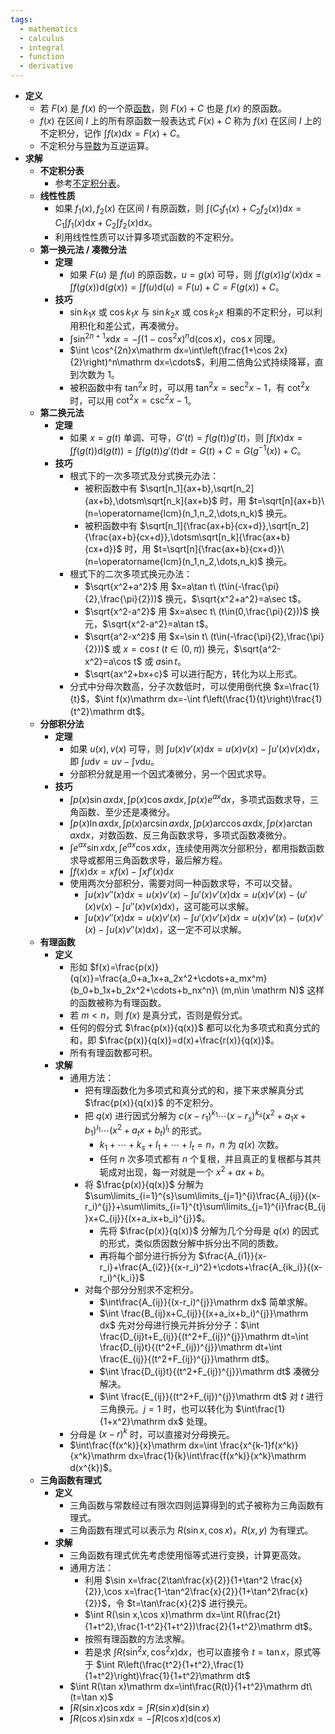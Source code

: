 ```yaml
---
tags:
  - mathematics
  - calculus
  - integral
  - function
  - derivative
---
```

- **定义**
    - 若 $F(x)$ 是 $f(x)$ 的一个原[函数](/pages/mathematics/calculus/function.md)，则 $F(x)+C$ 也是 $f(x)$ 的原函数。
    - $f(x)$ 在区间 $I$ 上的所有原函数一般表达式 $F(x)+C$ 称为 $f(x)$ 在区间 $I$ 上的不定积分，记作 $\int f(x)\mathrm dx=F(x)+C$。
    - 不定积分与[导数](/pages/mathematics/calculus/derivative.md)为互逆运算。
- **求解**
    - **不定积分表**
        - 参考[不定积分表](/pages/mathematics/formula-and-inequality.md#wdue40)。
    - **线性性质**
        - 如果 $f_1(x),f_2(x)$ 在区间 $I$ 有原函数，则 $\int(C_1f_1(x)+C_2f_2(x))\mathrm dx=C_1\int f_1(x)\mathrm dx+C_2\int f_2(x)\mathrm dx$。
        - 利用线性性质可以计算多项式函数的不定积分。
    - **第一换元法 / 凑微分法**
        - **定理**
            - 如果 $F(u)$ 是 $f(u)$ 的原函数，$u=g(x)$ 可导，则 $\int f(g(x))g'(x)\mathrm dx=\int f(g(x))\mathrm d(g(x))=\int f(u)\mathrm d(u)=F(u)+C=F(g(x))+C$。
        - **技巧**
            - $\sin k_1x$ 或 $\cos k_1x$ 与 $\sin k_2x$ 或 $\cos k_2x$ 相乘的不定积分，可以利用积化和差公式，再凑微分。
            - $\int \sin^{2n+1}x\mathrm dx=-\int (1-\cos^2 x)^n\mathrm d(\cos x)$，$\cos x$ 同理。
            - $\int \cos^{2n}x\mathrm dx=\int\left(\frac{1+\cos 2x}{2}\right)^n\mathrm dx=\cdots$，利用二倍角公式持续降幂，直到次数为 $1$。
            - 被积函数中有 $\tan^2x$ 时，可以用 $\tan^2x=\sec^2 x-1$，有 $\cot^2x$ 时，可以用 $\cot^2x=\csc^2x-1$。
    - **第二换元法**
        - **定理**
            - 如果 $x=g(t)$ 单调、可导，$G'(t)=f(g(t))g'(t)$，则 $\int f(x)\mathrm dx=\int f(g(t))\mathrm d(g(t))=\int f(g(t))g'(t)\mathrm dt=G(t)+C=G(g^{-1}(x))+C$。
        - **技巧**
            - 根式下的一次多项式及分式换元办法：
                - 被积函数中有 $\sqrt[n_1]{ax+b},\sqrt[n_2]{ax+b},\dotsm\sqrt[n_k]{ax+b}$ 时，用 $t=\sqrt[n]{ax+b}\ (n=\operatorname{lcm}(n_1,n_2,\dots,n_k)$ 换元。
                - 被积函数中有 $\sqrt[n_1]{\frac{ax+b}{cx+d}},\sqrt[n_2]{\frac{ax+b}{cx+d}},\dotsm\sqrt[n_k]{\frac{ax+b}{cx+d}}$ 时，用 $t=\sqrt[n]{\frac{ax+b}{cx+d}}\ (n=\operatorname{lcm}(n_1,n_2,\dots,n_k)$ 换元。
            - 根式下的二次多项式换元办法：
                - $\sqrt{x^2+a^2}$ 用 $x=a\tan t\ (t\in(-\frac{\pi}{2},\frac{\pi}{2}))$ 换元，$\sqrt{x^2+a^2}=a\sec t$。
                - $\sqrt{x^2-a^2}$ 用 $x=a\sec t\ (t\in(0,\frac{\pi}{2}))$ 换元，$\sqrt{x^2-a^2}=a\tan t$。
                - $\sqrt{a^2-x^2}$ 用 $x=\sin t\ (t\in(-\frac{\pi}{2},\frac{\pi}{2}))$ 或 $x=\cos t\ (t\in(0,\pi))$ 换元，$\sqrt{a^2-x^2}=a\cos t$ 或 $a\sin t$。
                - $\sqrt{ax^2+bx+c}$ 可以进行配方，转化为以上形式。
            - 分式中分母次数高，分子次数低时，可以使用倒代换 $x=\frac{1}{t}$，$\int f(x)\mathrm dx=-\int f\left(\frac{1}{t}\right)\frac{1}{t^2}\mathrm dt$。
    - **分部积分法**
        - **定理**
            - 如果 $u(x),v(x)$ 可导，则 $\int u(x)v'(x)\mathrm dx=u(x)v(x)-\int u'(x)v(x)\mathrm dx$，即 $\int u\mathrm dv=uv-\int v\mathrm du$。
            - 分部积分就是用一个因式凑微分，另一个因式求导。
        - **技巧**
            - $\int p(x)\sin ax\mathrm dx,\int p(x)\cos ax\mathrm dx,\int p(x) e^{ax}\mathrm dx$，多项式函数求导，三角函数、至少还是凑微分。
            - $\int p(x)\ln ax\mathrm dx,\int p(x)\arcsin ax\mathrm dx,\int p(x)\arccos ax\mathrm dx,\int p(x) \arctan ax\mathrm dx$，对数函数、反三角函数求导，多项式函数凑微分。
            - $\int e^{ax}\sin x\mathrm dx,\int e^{ax}\cos x\mathrm dx$，连续使用两次分部积分，都用指数函数求导或都用三角函数求导，最后解方程。
            - $\int f(x)\mathrm dx=xf(x)-\int xf'(x)\mathrm dx$
            - 使用两次分部积分，需要对同一种函数求导，不可以交替。
                - $\int u(x)v''(x)\mathrm dx=u(x)v'(x)-\int u'(x)v'(x)\mathrm dx=u(x)v'(x)-\left(u'(x)v(x)-\int u''(x)v(x)\mathrm dx\right)$，这可能可以求解。
                - $\int u(x)v''(x)\mathrm dx=u(x)v'(x)-\int u'(x)v'(x)\mathrm dx=u(x)v'(x)-\left(u(x)v'(x)-\int u(x)v''(x)\mathrm dx\right)$，这一定不可以求解。
    - **有理函数**
        - **定义**
            - 形如 $f(x)=\frac{p(x)}{q(x)}=\frac{a_0+a_1x+a_2x^2+\cdots+a_mx^m}{b_0+b_1x+b_2x^2+\cdots+b_nx^n}\ (m,n\in \mathrm N)$ 这样的函数被称为有理函数。
            - 若  $m<n$，则 $f(x)$ 是真分式，否则是假分式。
            - 任何的假分式 $\frac{p(x)}{q(x)}$ 都可以化为多项式和真分式的和，即 $\frac{p(x)}{q(x)}=d(x)+\frac{r(x)}{q(x)}$。
            - 所有有理函数都可积。
        - **求解**
            - 通用方法：
                - 把有理函数化为多项式和真分式的和，接下来求解真分式 $\frac{p(x)}{q(x)}$ 的不定积分。
                - 把 $q(x)$ 进行因式分解为 $c(x-r_1)^{k_1}\cdots(x-r_s)^{k_s}(x^2+a_1x+b_1)^{l_1}\cdots(x^2+a_tx+b_t)^{l_t}$ 的形式。
                    - $k_1+\cdots+k_s+l_1+\cdots+l_t=n$，$n$ 为 $q(x)$ 次数。
                    - 任何 $n$ 次多项式都有 $n$ 个复根，并且真正的复根都与其共轭成对出现，每一对就是一个 $x^2+ax+b$。
                - 将 $\frac{p(x)}{q(x)}$ 分解为 $\sum\limits_{i=1}^{s}\sum\limits_{j=1}^{i}\frac{A_{ij}}{(x-r_i)^{j}}+\sum\limits_{i=1}^{t}\sum\limits_{j=1}^{i}\frac{B_{ij}x+C_{ij}}{(x+a_ix+b_i)^{j}}$。
                    - 先将 $\frac{p(x)}{q(x)}$ 分解为几个分母是 $q(x)$ 的因式的形式，类似质因数分解中拆分出不同的质数。
                    - 再将每个部分进行拆分为 $\frac{A_{i1}}{x-r_i}+\frac{A_{i2}}{(x-r_i)^2}+\cdots+\frac{A_{ik_i}}{(x-r_i)^{k_i}}$
                - 对每个部分分别求不定积分。
                    - $\int\frac{A_{ij}}{(x-r_i)^{j}}\mathrm dx$ 简单求解。
                    - $\int \frac{B_{ij}x+C_{ij}}{(x+a_ix+b_i)^{j}}\mathrm dx$ 先对分母进行换元并拆分分子：$\int \frac{D_{ij}t+E_{ij}}{(t^2+F_{ij})^{j}}\mathrm dt=\int \frac{D_{ij}t}{(t^2+F_{ij})^{j}}\mathrm dt+\int \frac{E_{ij}}{(t^2+F_{ij})^{j}}\mathrm dt$。
                    - $\int \frac{D_{ij}t}{(t^2+F_{ij})^{j}}\mathrm dt$ 凑微分解决。
                    - $\int \frac{E_{ij}}{(t^2+F_{ij})^{j}}\mathrm dt$ 对 $t$ 进行三角换元。$j=1$ 时，也可以转化为 $\int\frac{1}{1+x^2}\mathrm dx$ 处理。
            - 分母是 $(x-r)^k$ 时，可以直接对分母换元。
            - $\int\frac{f(x^k)}{x}\mathrm dx=\int \frac{x^{k-1}f(x^k)}{x^k}\mathrm dx=\frac{1}{k}\int\frac{f(x^k)}{x^k}\mathrm d(x^{k})$。
    - **三角函数有理式**
        - **定义**
            - 三角函数与常数经过有限次四则运算得到的式子被称为三角函数有理式。
            - 三角函数有理式可以表示为 $R(\sin x,\cos x)$，$R(x,y)$ 为有理式。
        - **求解**
            - 三角函数有理式优先考虑使用恒等式进行变换，计算更高效。
            - 通用方法：
                - 利用 $\sin x=\frac{2\tan\frac{x}{2}}{1+\tan^2 \frac{x}{2}},\cos x=\frac{1-\tan^2\frac{x}{2}}{1+\tan^2\frac{x}{2}}$，令 $t=\tan\frac{x}{2}$ 进行换元。
                - $\int R(\sin x,\cos x)\mathrm dx=\int R(\frac{2t}{1+t^2},\frac{1-t^2}{1+t^2})\frac{2}{1+t^2}\mathrm dt$。
                - 按照有理函数的方法求解。
                - 若是求 $\int R(\sin^2x,\cos^2x)\mathrm dx$，也可以直接令 $t=\tan x$，原式等于 $\int R\left(\frac{t^2}{1+t^2},\frac{1}{1+t^2}\right)\frac{1}{1+t^2}\mathrm dt$
            - $\int R(\tan x)\mathrm dx=\int\frac{R(t)}{1+t^2}\mathrm dt\ (t=\tan x)$
            - $\int R(\sin x)\cos x\mathrm dx=\int R(\sin x)\mathrm d(\sin x)$
            - $\int R(\cos x)\sin x\mathrm dx=-\int R(\cos x)\mathrm d(\cos x)$

